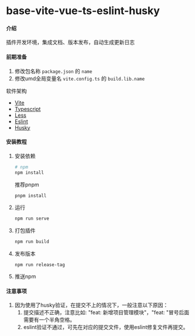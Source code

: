 # base-vite-vue-ts-eslint-husky

#### 介绍
插件开发环境，集成文档、版本发布，自动生成更新日志

#### 前期准备
1. 修改包名称 `package.json` 的 `name`
2. 修改umd全局变量名 `vite.config.ts` 的 `build.lib.name`

软件架构

* [Vite](https://cn.vitejs.dev/)
* [Typescript](https://webpack.docschina.org/)
* [Less](https://lesscss.org/)
* [Eslint](https://eslint.org/)
* [Husky](https://typicode.github.io/husky/)


#### 安装教程

1. 安装依赖

   ```sh
   # npm
   npm install
   ```

   推荐pnpm

   ```sh
   pnpm install
   ```

2. 运行

   ```sh
   npm run serve
   ```

3. 打包插件

   ```sh
   npm run build
   ```
   
4. 发布版本
   ```shell
   npm run release-tag
   ```

5. 推送npm


#### 注意事项

1. 因为使用了husky验证，在提交不上的情况下，一般注意以下原因：
   1. 提交描述不正确，注意比如: "feat: 新增项目管理模块"，"feat: "冒号后面需要有一个半角空格。
   2. eslint验证不通过，可先在对应的提交文件，使用eslint修复文件再提交。
